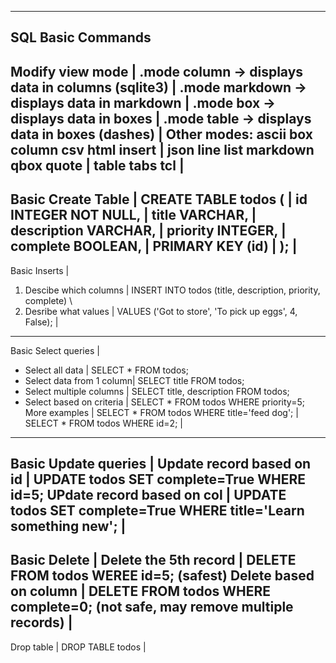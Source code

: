 --------------------------------------------------------------------------------
SQL Basic Commands
--------------------------------------------------------------------------------
Modify view mode             | .mode column       -> displays data in columns
  (sqlite3)                  | .mode markdown     -> displays data in markdown
                             | .mode box          -> displays data in boxes
                             | .mode table        -> displays data in boxes (dashes)
                             | Other modes: ascii box column csv html insert 
                             |              json line list markdown qbox quote 
                             |              table tabs tcl
                             |
--------------------------------------------------------------------------------
Basic Create Table           | CREATE TABLE todos (
                             |         id INTEGER NOT NULL,
                             |         title VARCHAR,
                             |         description VARCHAR,
                             |         priority INTEGER,
                             |         complete BOOLEAN,
                             |         PRIMARY KEY (id)
                             | );
                             |
--------------------------------------------------------------------------------
Basic Inserts                |
  1. Descibe which columns   | INSERT INTO todos (title, description, priority, complete) \
  2. Desribe what values     | VALUES ('Got to store', 'To pick up eggs', 4, False);
                             |
--------------------------------------------------------------------------------
Basic Select queries         | 
  * Select all data          | SELECT * FROM todos;
  * Select data from 1 column| SELECT title FROM todos;
  * Select multiple columns  | SELECT title, description FROM todos;
  * Select based on criteria | SELECT * FROM todos WHERE priority=5; 
      More examples          | SELECT * FROM todos WHERE title='feed dog';
                             | SELECT * FROM todos WHERE id=2;
                             |
--------------------------------------------------------------------------------
Basic Update queries         |
  Update record based on id  | UPDATE todos SET complete=True WHERE id=5;
  UPdate record based on col | UPDATE todos SET complete=True WHERE title='Learn something new';
                             |
--------------------------------------------------------------------------------
Basic Delete                 |
  Delete the 5th record      | DELETE FROM todos WEREE id=5; (safest)
  Delete based on column     | DELETE FROM todos WHERE complete=0; (not safe, may remove multiple records)
                             |
--------------------------------------------------------------------------------
Drop table                   | DROP TABLE todos
                             |
